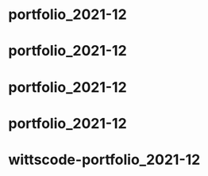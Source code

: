 # portfolio_2021-12
# portfolio_2021-12
# portfolio_2021-12
# portfolio_2021-12
# wittscode-portfolio_2021-12
